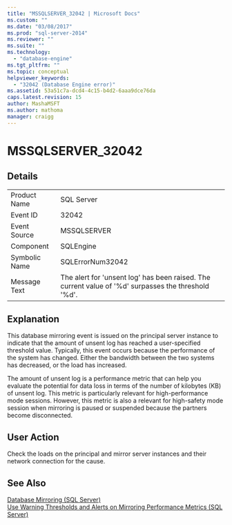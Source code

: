 ```yaml
---
title: "MSSQLSERVER_32042 | Microsoft Docs"
ms.custom: ""
ms.date: "03/08/2017"
ms.prod: "sql-server-2014"
ms.reviewer: ""
ms.suite: ""
ms.technology: 
  - "database-engine"
ms.tgt_pltfrm: ""
ms.topic: conceptual
helpviewer_keywords: 
  - "32042 (Database Engine error)"
ms.assetid: 53a51c7a-dcd4-4c15-b4d2-6aaa9dce76da
caps.latest.revision: 15
author: MashaMSFT
ms.author: mathoma
manager: craigg
---
```

# MSSQLSERVER_32042
    
## Details  
  
|||  
|-|-|  
|Product Name|SQL Server|  
|Event ID|32042|  
|Event Source|MSSQLSERVER|  
|Component|SQLEngine|  
|Symbolic Name|SQLErrorNum32042|  
|Message Text|The alert for 'unsent log' has been raised. The current value of '%d' surpasses the threshold '%d'.|  
  
## Explanation  
 This database mirroring event is issued on the principal server instance to indicate that the amount of unsent log has reached a user-specified threshold value. Typically, this event occurs because the performance of the system has changed. Either the bandwidth between the two systems has decreased, or the load has increased.  
  
 The amount of unsent log is a performance metric that can help you evaluate the potential for data loss in terms of the number of kilobytes (KB) of unsent log. This metric is particularly relevant for high-performance mode sessions. However, this metric is also a relevant for high-safety mode session when mirroring is paused or suspended because the partners become disconnected.  
  
## User Action  
 Check the loads on the principal and mirror server instances and their network connection for the cause.  
  
## See Also  
 [Database Mirroring &#40;SQL Server&#41;](../../database-engine/database-mirroring/database-mirroring-sql-server.md)   
 [Use Warning Thresholds and Alerts on Mirroring Performance Metrics &#40;SQL Server&#41;](../../database-engine/database-mirroring/use-warning-thresholds-and-alerts-on-mirroring-performance-metrics-sql-server.md)  
  
  
